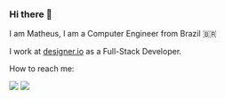 ### Hi there 👋

I am Matheus, I am a Computer Engineer from Brazil 🇧🇷

I work at [designer.io](https://www.designer.io) as a Full-Stack Developer.   

How to reach me:  
  
[<img src="https://img.shields.io/badge/linkedin-%230077B5.svg?&style=for-the-badge&logo=linkedin&logoColor=white" />](https://www.linkedin.com/in/mattnetto) 
[<img src="https://img.shields.io/badge/twitter-%231DA1F2.svg?&style=for-the-badge&logo=twitter&logoColor=white" />](https://twitter.com/matt_netto)
